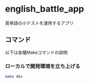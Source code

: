 # english_battle_app

英単語の小テストを運用するアプリ

## コマンド

以下は各種Makeコマンドの説明

### ローカルで開発環境を立ち上げる

```bash
make dev
```
